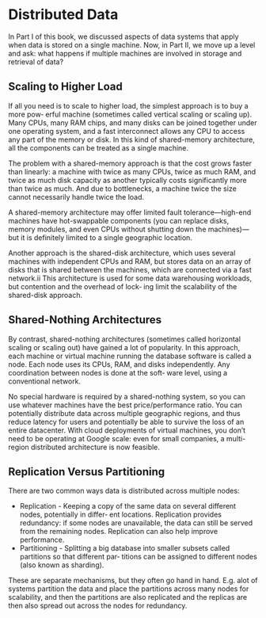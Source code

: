 # Distributed Data
In Part I of this book, we discussed aspects of data systems that apply when data is stored on a single machine. Now, in Part II, we move up a level and ask: what happens if multiple machines are involved in storage and retrieval of data?

## Scaling to Higher Load
If all you need is to scale to higher load, the simplest approach is to buy a more pow‐ erful machine (sometimes called vertical scaling or scaling up). Many CPUs, many RAM chips, and many disks can be joined together under one operating system, and a fast interconnect allows any CPU to access any part of the memory or disk. In this kind of shared-memory architecture, all the components can be treated as a single machine.

The problem with a shared-memory approach is that the cost grows faster than linearly: a machine with twice as many CPUs, twice as much RAM, and twice as much disk capacity as another typically costs significantly more than twice as much. And due to bottlenecks, a machine twice the size cannot necessarily handle twice the load.

A shared-memory architecture may offer limited fault tolerance—high-end machines have hot-swappable components (you can replace disks, memory modules, and even CPUs without shutting down the machines)—but it is definitely limited to a single geographic location.

Another approach is the shared-disk architecture, which uses several machines with independent CPUs and RAM, but stores data on an array of disks that is shared between the machines, which are connected via a fast network.ii This architecture is used for some data warehousing workloads, but contention and the overhead of lock‐ ing limit the scalability of the shared-disk approach.

## Shared-Nothing Architectures
By contrast, shared-nothing architectures (sometimes called horizontal scaling or scaling out) have gained a lot of popularity. In this approach, each machine or virtual machine running the database software is called a node. Each node uses its CPUs, RAM, and disks independently. Any coordination between nodes is done at the soft‐ ware level, using a conventional network.

No special hardware is required by a shared-nothing system, so you can use whatever machines have the best price/performance ratio. You can potentially distribute data across multiple geographic regions, and thus reduce latency for users and potentially be able to survive the loss of an entire datacenter. With cloud deployments of virtual machines, you don’t need to be operating at Google scale: even for small companies, a multi-region distributed architecture is now feasible.

## Replication Versus Partitioning
There are two common ways data is distributed across multiple nodes:
* Replication - Keeping a copy of the same data on several different nodes, potentially in differ‐ ent locations. Replication provides redundancy: if some nodes are unavailable, the data can still be served from the remaining nodes. Replication can also help improve performance.
* Partitioning - Splitting a big database into smaller subsets called partitions so that different par‐ titions can be assigned to different nodes (also known as sharding).

These are separate mechanisms, but they often go hand in hand. E.g. alot of systems partition the data and place the partitions across many nodes for scalability, and then the partitions are also replicated and the replicas are then also spread out across the nodes for redundancy.
